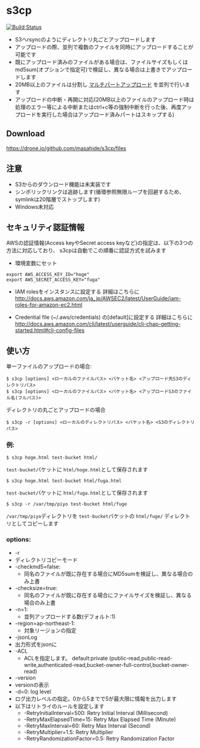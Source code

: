 s3cp
====

[![Build Status](https://drone.io/github.com/masahide/s3cp/status.png)](https://drone.io/github.com/masahide/s3cp/latest)

* S3へrsyncのようにディレクトリ丸ごとアップロードします
* アップロードの際、並列で複数のファイルを同時にアップロードすることが可能です
* 既にアップロード済みのファイルがある場合は、ファイルサイズもしくはmd5sum(オプションで指定可)で検証し、異なる場合は上書きでアップロードします
* 20MB以上のファイルは分割し [マルチパートアップロード](http://docs.aws.amazon.com/ja_jp/AmazonS3/latest/dev/uploadobjusingmpu.html) を並列で行います
* アップロードの中断・再開に対応(20MB以上のファイルのアップロード時は処理のエラー等による中断またはctrl+c等の強制中断を行った後、再度アップロードを実行した場合はアップロード済みパートはスキップする)

Download
--------

https://drone.io/github.com/masahide/s3cp/files


注意
----

* S3からのダウンロード機能は未実装です
* シンボリックリンクは追跡します(循環参照無限ループを回避するため、symlinkは20階層でストップします)
* Windows未対応




セキュリティ認証情報
--------------------


AWSの認証情報(Access keyやSecret access keyなど)の指定は、以下の3つの方法に対応しており、
s3cpは自動でこの順番に認証方式を試みます

* 環境変数にセット

```bash:
export AWS_ACCESS_KEY_ID="hoge"
export AWS_SECRET_ACCESS_KEY="fuga"
````

* IAM rolesをインスタンスに設定する
詳細はこちらに
http://docs.aws.amazon.com/ja_jp/AWSEC2/latest/UserGuide/iam-roles-for-amazon-ec2.html

* Credential file (~/.aws/credentials) の[default]に設定する
詳細はこちらに
http://docs.aws.amazon.com/cli/latest/userguide/cli-chap-getting-started.html#cli-config-files



使い方
------

単一ファイルのアップロードの場合:

```bash:
$ s3cp [options] <ローカルのファイルパス> <バケット名> <アップロード先S3のディレクトリパス>
$ s3cp [options] <ローカルのファイルパス> <バケット名> <アップロードS3のファイル名(フルパス)>
```

ディレクトリの丸ごとアップロードの場合

```
$ s3cp -r [options] <ローカルのディレクトリパス> <バケット名> <S3のディレクトリパス>
```

### 例:

```
$ s3cp hoge.html test-bucket html/
```
`test-bucket`バケットに `html/hoge.html`として保存されます

```
$ s3cp hoge.html test-bucket html/fuga.html
```
`test-bucket`バケットに `html/fuga.html`として保存されます


```
$ s3cp -r /var/tmp/piyo test-bucket html/fuge
```
`/var/tmp/piyo`ディレクトリを `test-bucket`バケットの `html/fuge/` ディレクトリとしてコピーします



### options:

 *  -r
   *  ディレクトリコピーモード
 * -checkmd5=false:
   * 同名のファイルが既に存在する場合にMD5sumを検証し、異なる場合のみ上書
 * -checksize=true:
   * 同名のファイルが既に存在する場合にファイルサイズを検証し、異なる場合のみ上書
 * -n=1:
   * 並列アップロードする数(デフォルト:1)
 * -region=ap-northeast-1:
   * 対象リージョンの指定
 *  -jsonLog
   * 出力形式をjsonに
 * -ACL
   * ACLを指定します。 default:private  (public-read,public-read-write,authenticated-read,bucket-owner-full-control,bucket-owner-read)
 *  -version
   * versionの表示
 *  -d=0: log level
   * ログ出力レベルの指定。0から5までで5が最大限に情報を出力します
 * 以下はリトライのルールを設定します
   *  -RetryInitialInterval=500: Retry Initial Interval (Millisecond)
   *  -RetryMaxElapsedTime=15: Retry Max Elapsed Time (Minute)
   *  -RetryMaxInterval=60: Retry Max Interval (Second)
   *  -RetryMultiplier=1.5: Retry Multiplier
   *  -RetryRandomizationFactor=0.5: Retry Randomization Factor

